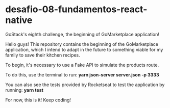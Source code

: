 # desafio-08-fundamentos-react-native
GoStack's eighth challenge, the beginning of GoMarketplace application!

Hello guys! This repository contains the beginning of the GoMarketplace application, which I intend to adapt in the future to something viable for my family to save their kitchen recipes.

To begin, it's necessary to use a Fake API to simulate the products route.

To do this, use the terminal to run:
<b> yarn json-server server.json -p 3333</b>

You can also see the tests provided by Rocketseat to test the application by running:
<b> yarn test </b>

For now, this is it! 
Keep coding!
